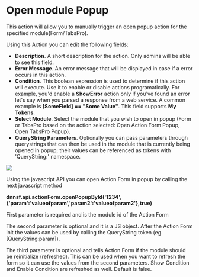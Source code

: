 # Open module Popup

This action will allow you to manually trigger an open popup action for the specified module\(Form/TabsPro\).

Using this Action you can edit the following fields:

* **Description**. A short description for the action. Only admins will be able to see this field.
* **Error Message**. An error message that will be displayed in case if a error occurs in this action.
* **Condition**. This boolean expression is used to determine if this action will execute. Use it to enable or disable actions programatically. For example, you'd enable a **ShowError** action only if you've found an error let's say when you parsed a response from a web service. A common example is **\[SomeField\] == "Some Value"**. This field supports **My Tokens**. 
* **Select Module**. Select the module that you wish to open in popup \(Form or TabsPro based on the action selected: Open Action Form Popup, Open TabsPro Popup\).
* **QueryString Parameters**.  Optionally you can pass parameters through querystrings that can then be used in the module that is currently being opened in popup; their values can be referenced as tokens with 'QueryString:' namespace.

![](http://static.dnnsharp.com/documentation/open_module_popup.png)

Using the javascript API you can open Action Form in popup by calling the next javascript method

**dnnsf.api.actionForm.openPopupById\('1234', {'param':'valueofparam','param2':'valueofparam2'},true\)**

First parameter is required and is the module id of the Action Form

The second parameter is optional and it is a JS object. After the Action Form init the values can be used by calling the QueryString token \(eg. \[QueryString:param\]\).

The third parameter is optional and tells Action Form if the module should be reinitialize \(refreshed\). This can be used when you want to refresh the form so it can use the values from the second parameters. Show Condition and Enable Condition are refreshed as well. Default is false.

